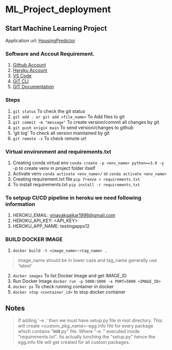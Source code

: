# ML_Project_deployment
## Start Machine Learning Project

Application url:
[HousingPredictor](https://testingapps12.herokuapp.com/)

### Software and Accout Requirement.

1. [Github Account](https://github.com)
2. [Heroku Account](https://dashboard.heroku.com/login)
3. [VS Code](https://code.visualstudio.com/download)
4. [GIT CLI](https://git-scm.com/downloads)
5. [GIT Documentation](https://git-scm.com/docs/gittutorial)

### Steps
1. `git status` To check the git status 
2. `git add . or git add <file_name>` To Add files to git
3. `git commit -m "message"` To create version/commit all changes by git
4. `git push origin main` To send version/changes to github
5. 'git log' To check all version maintained by git
5. `git remote -v` To check remote url 

### Virtual environment and requirements.txt
1. Creating conda virtual env
`conda create -p <env_name> python==3.9 -y` -p to create venv in project folder itself
2. Activate venv
`conda activate <env_name>/`
or
`conda activate <env_name>`
3. Creating requirement.txt file
`pip freeze > requirements.txt`
4. To install requirements.txt
`pip install -r requirements.txt`

### To setpup CI/CD pipeline in heroku we need following information
1. HEROKU_EMAIL: vinayakgaikar1998@gmail.com
2. HEROKU_API_KEY: <API_KEY>
3. HEROKU_APP_NAME: testingapps12

### BUILD DOCKER IMAGE
1. `docker build -t <image_name>:<tag_name> .`
> image_name should be in lower case and tag_name generally use 'latest'
2. `docker images` To list Docker Image and get IMAGE_ID
3. Run Docker Image
   `docker run -p 5000:5000 -e PORT=5000 <IMAGE_ID>`
4. `docker ps` To check running container in docker
5. `docker stop <container_id>` to stop docker container 


## Notes
> If adding '-e .' then we must have setup.py file in root directory. This will create <custom_pkg_name>-egg.info file for every package which contains "__init__.py" file.
> Where "-e ." executed inside "requirements.txt". Its actually lunching the "setup.py" hence the egg.info file will get created for all custom packages.
